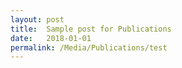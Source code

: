 ```yaml
---
layout: post
title:  Sample post for Publications
date:   2018-01-01
permalink: /Media/Publications/test
---
```

